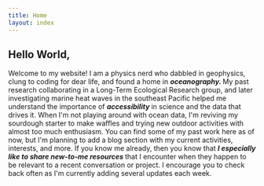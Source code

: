 ```yaml
---
title: Home
layout: index
---
```

<h2>Hello World,</h2>
<p>Welcome to my website! I am a physics nerd who dabbled in geophysics, clung to coding for dear life, and found a home in <i><b>oceanography. </b></i> My past research collaborating in a Long-Term Ecological Research group, and later investigating marine heat waves in the southeast Pacific helped me understand the importance of <i><b>accessibility </b></i> in science and the data that drives it. When I'm not playing around with ocean data, I'm reviving my sourdough starter to make waffles and trying new outdoor activities with almost too much enthusiasm. You can find some of my past work here as of now, but I'm planning to add a blog section with my current activities, interests, and more. If you know me already, then you know that <i><b>I especially like to share new-to-me resources </b></i> that I encounter when they happen to be relevant to a recent conversation or project. I encourage you to check back often as I'm currently adding several updates each week.</p>
